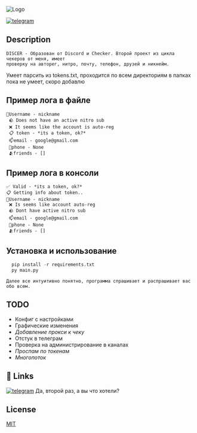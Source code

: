 
![Logo](https://cdn.discordapp.com/attachments/762363252143161355/1140292912098332672/361b6cfc52462fbc3928adeb828df2d9.png)

[![telegram](https://img.shields.io/badge/Мой%20Телеграм%20Блог-0099cc)](https://t.me/bredcookie)



## Description
    DISCER - Образован от Discord и Checker. Второй проект из цикла чекеров от меня, имеет
    проверку на авторег, нитро, почту, телефон, друзей и никнейм.

Умеет парсить из tokens.txt, проходится по всем директориям в папках пока не умеет, скоро добавлю
## Пример лога в файле
```
📝Username - nickname
 🪨 Does not have an active nitro sub
 ❌ It seems like the account is auto-reg
 📋 token - *its a token, ok?*
 📫email - google@gmail.com
 📱phone - None
 🫂friends - []
```
## Пример лога в консоли
```
✅ Valid - *its a token, ok?*
📋 Getting info about token..
📝Username - nickname
 ❌ Is seems like account auto-reg
 🪨 Dont have active nitro sub
 📫email - google@gmail.com
 📱phone - None
 🫂friends - []
```
## Установка и использование


```python
  pip install -r requirements.txt
  py main.py
```
    Далее все интуитивно понятно, программа спрашивает и распрашивает вас обо всем.
## TODO

- Конфиг с настройками
- Графические изменения
- *Добавление прокси к чеку*
- Отстук в телеграм
- Проверка на администрирование в каналах
- *Проспам по токенам*
- *Многопоток*
## 🔗 Links
[![telegram](https://img.shields.io/badge/Мой%20Телеграм%20Блог-0099cc)](https://t.me/bredcookie)
Да, второй раз, а вы что хотели?
## License

[MIT](https://choosealicense.com/licenses/mit/)

